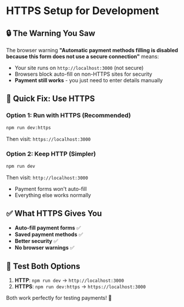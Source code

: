 # HTTPS Setup for Development

## 🔒 The Warning You Saw

The browser warning **"Automatic payment methods filling is disabled because this form does not use a secure connection"** means:

- Your site runs on `http://localhost:3000` (not secure)
- Browsers block auto-fill on non-HTTPS sites for security
- **Payment still works** - you just need to enter details manually

## 🚀 Quick Fix: Use HTTPS

### Option 1: Run with HTTPS (Recommended)
```bash
npm run dev:https
```
Then visit: `https://localhost:3000`

### Option 2: Keep HTTP (Simpler)
```bash
npm run dev
```
Then visit: `http://localhost:3000`
- Payment forms won't auto-fill
- Everything else works normally

## ✅ What HTTPS Gives You

- **Auto-fill payment forms** ✅
- **Saved payment methods** ✅  
- **Better security** ✅
- **No browser warnings** ✅

## 🧪 Test Both Options

1. **HTTP**: `npm run dev` → `http://localhost:3000`
2. **HTTPS**: `npm run dev:https` → `https://localhost:3000`

Both work perfectly for testing payments! 🎉
